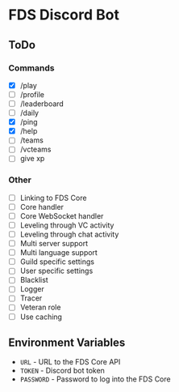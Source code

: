 # FDS Discord Bot

## ToDo
### Commands
- [x] /play
- [ ] /profile
- [ ] /leaderboard
- [ ] /daily
- [x] /ping
- [x] /help
- [ ] /teams
- [ ] /vcteams
- [ ] give xp

### Other
- [ ] Linking to FDS Core
- [ ] Core handler
- [ ] Core WebSocket handler
- [ ] Leveling through VC activity
- [ ] Leveling through chat activity
- [ ] Multi server support
- [ ] Multi language support
- [ ] Guild specific settings
- [ ] User specific settings
- [ ] Blacklist
- [ ] Logger
- [ ] Tracer
- [ ] Veteran role
- [ ] Use caching

## Environment Variables
- `URL` - URL to the FDS Core API
- `TOKEN` - Discord bot token
- `PASSWORD` - Password to log into the FDS Core

